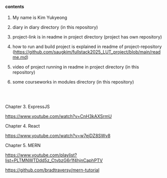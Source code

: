 #### contents 

1. My name is Kim Yukyeong


2. diary in diary directory (in this repository)


3. project-link is in readme in project directory (project has own repository)


4. how to run and build project is explained in readme of project-repository  (https://github.com/saugkim/fullstack2025_LUT_project/blob/main/readme.md)


5. video of project running in readme in project directory (in this repository)   


6. some courseworks in modules directory (in this repository)   



<br>
<br>

Chapter 3. ExpressJS

https://www.youtube.com/watch?v=CnH3kAXSrmU



Chapter 4. React 

https://www.youtube.com/watch?v=w7ejDZ8SWv8



Chapter 5. MERN 

https://www.youtube.com/playlist?list=PLTMNWTDdd5z_CtvbzG6r1f4hjnCaphPTV

https://github.com/bradtraversy/mern-tutorial
